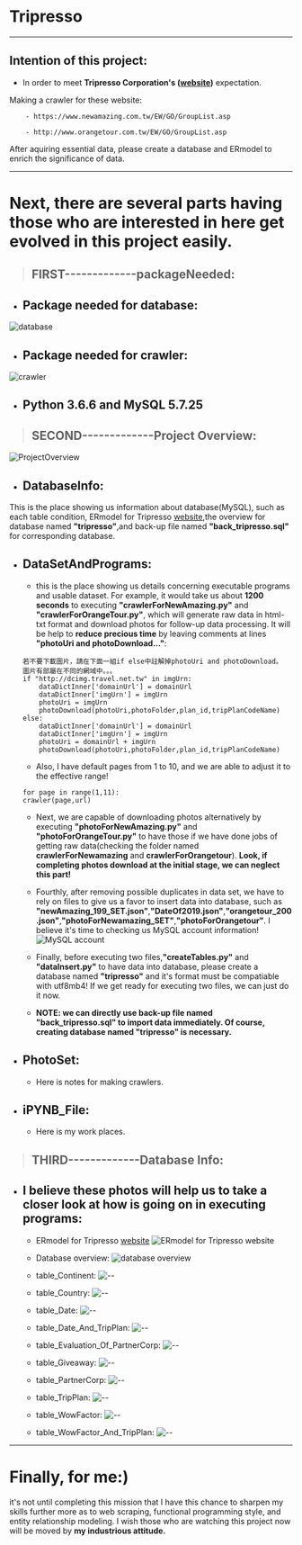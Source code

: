 
# Tripresso
------
## Intention of this project:

- In order to meet __Tripresso Corporation's ([website](https://www.tripresso.com/ "旅遊咖"))__ expectation.

Making a crawler for these website:
```
    - https://www.newamazing.com.tw/EW/GO/GroupList.asp   

    - http://www.orangetour.com.tw/EW/GO/GroupList.asp
```

After aquiring essential data, please create a database and ERmodel to enrich the significance of data.

---
# Next, there are several parts having those who are interested in here get evolved in this project  easily.
> ##  FIRST-------------packageNeeded:

- ## Package needed for database:
![database](https://github.com/UnCarter25le/Tripresso/blob/master/packageNeededForDatabase.png)


- ## Package needed for crawler:
![crawler](https://github.com/UnCarter25le/Tripresso/blob/master/packageNeededForCrawler.png)

- ## Python 3.6.6 and MySQL 5.7.25

> ##  SECOND-------------Project Overview: 

![ProjectOverview](https://github.com/UnCarter25le/Tripresso/blob/master/ProjectOverview.png)

- ## DatabaseInfo: 
This is the place showing us information about database(MySQL), such as each table condition, ERmodel for Tripresso [website](https://www.tripresso.com/agency/NEWAMAZE "旅遊咖x新魅力"),the overview for database named __"tripresso"__,and back-up file named __"back_tripresso.sql"__ for corresponding database.

- ## DataSetAndPrograms:
    - this is the place showing us details concerning executable programs and usable dataset. For example, it would take us about __1200 seconds__ to executing __"crawlerForNewAmazing.py"__ and __"crawlerForOrangeTour.py"__, which will generate raw data in html-txt format and download photos for follow-up data processing. It will be help to __reduce precious time__ by leaving comments at lines __"photoUri and photoDownload..."__:
    ```
    若不要下載圖片，請在下面一組if else中註解掉photoUri and photoDownload。 圖片有部屬在不同的網域中。。。
    if "http://dcimg.travel.net.tw" in imgUrn:
        dataDictInner['domainUrl'] = domainUrl
        dataDictInner['imgUrn'] = imgUrn            
        photoUri = imgUrn
        photoDownload(photoUri,photoFolder,plan_id,tripPlanCodeName)
    else:
        dataDictInner['domainUrl'] = domainUrl
        dataDictInner['imgUrn'] = imgUrn                
        photoUri = domainUrl + imgUrn
        photoDownload(photoUri,photoFolder,plan_id,tripPlanCodeName)
    ```
    - Also, I have default pages from 1 to 10, and we are able to adjust it to the effective range!
    ```
    for page in range(1,11):
    crawler(page,url)
    ```
    
    - Next, we are capable of downloading photos alternatively by executing __"photoForNewAmazing.py"__ and __"photoForOrangeTour.py"__ to have those if we have done jobs of getting raw data(checking the folder named __crawlerForNewamazing__ and __crawlerForOrangetour__). __Look, if completing photos download at the initial stage, we can neglect this part!__
    
    - Fourthly, after removing possible duplicates in data set, we have to rely on files to give us a favor to insert data into database, such as __"newAmazing_199_SET.json"__,__"DateOf2019.json"__,__"orangetour_200.json"__,__"photoForNewamazing_SET"__,__"photoForOrangetour"__. I believe it's time to checking us MySQL account information!
![MySQL account](https://github.com/UnCarter25le/Tripresso/blob/master/pleaseCheckAccountInfoForMySQL.png)
    
    - Finally, before executing two files,__"createTables.py"__ and __"dataInsert.py"__ to have data into database, please create  a database named __"tripresso"__ and it's format must be compatiable with utf8mb4! If we get ready for executing two files, we can just do it now.
    
    - __NOTE: we can directly use back-up file named  "back_tripresso.sql" to import data immediately. Of course, creating database named "tripresso" is necessary.__ 
    
    

- ## PhotoSet:

    - Here is notes for making crawlers.
- ## iPYNB_File:

    - Here is my work places.
    
    
>  ## THIRD-------------Database Info: 

- ## I believe these photos will help us to take a closer look at how is going on in executing programs:

    - ERmodel for Tripresso [website](https://www.tripresso.com/agency/NEWAMAZE "旅遊咖x新魅力")
![ERmodel for Tripresso website](https://github.com/UnCarter25le/Tripresso/blob/master/DatabaseInfo/TripressoERmodel.png)

    - Database overview:
![database overview](https://github.com/UnCarter25le/Tripresso/blob/master/DatabaseInfo/databaseOverview.png)

    - table_Continent:
![--](https://github.com/UnCarter25le/Tripresso/blob/master/DatabaseInfo/table_Continent.png)
    
    - table_Country:
![--](https://github.com/UnCarter25le/Tripresso/blob/master/DatabaseInfo/table_Country.png)
    
    - table_Date:
![--](https://github.com/UnCarter25le/Tripresso/blob/master/DatabaseInfo/table_Date.png)

    - table_Date_And_TripPlan:
![--](https://github.com/UnCarter25le/Tripresso/blob/master/DatabaseInfo/table_Date_And_TripPlan.png)

    - table_Evaluation_Of_PartnerCorp:
![--](https://github.com/UnCarter25le/Tripresso/blob/master/DatabaseInfo/table_Evaluation_Of_PartnerCorp.png)

    - table_Giveaway:
![--](https://github.com/UnCarter25le/Tripresso/blob/master/DatabaseInfo/table_Giveaway.png)

    - table_PartnerCorp:
![--](https://github.com/UnCarter25le/Tripresso/blob/master/DatabaseInfo/table_PartnerCorp.png)

    - table_TripPlan:
![--](https://github.com/UnCarter25le/Tripresso/blob/master/DatabaseInfo/table_TripPlan.png)

    - table_WowFactor:
![--](https://github.com/UnCarter25le/Tripresso/blob/master/DatabaseInfo/table_WowFactor.png)

    - table_WowFactor_And_TripPlan:
![--](https://github.com/UnCarter25le/Tripresso/blob/master/DatabaseInfo/table_WowFactor_And_TripPlan.png)

 
-----


# Finally, for me:)


it's not until completing this mission that I have this chance to sharpen my skills further more as to web scraping, functional programming style, and entity relationship modeling. I wish those who are watching this project now will be moved by __my industrious attitude.__
